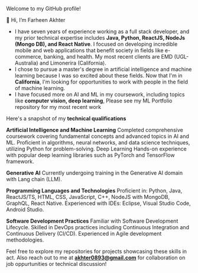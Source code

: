 Welcome to my GitHub profile!

👋 Hi, I’m Farheen Akhter
  
- I have seven years of experience working as a full stack developer, and my prior technical expertise includes **Java, Python, ReactJS, NodeJs (Mongo DB), and React Native**. I focused on developing incredible mobile and web applications that benefit society in fields like e-commerce, banking, and health. My most recent clients are EMD (UGL-Australia) and Limonerira (California).
- I chose to pursue a master's degree in artificial intelligence and machine learning because I was so excited about these fields. Now that I'm in **California**, I'm looking for opportunities to work with people in the field of machine learning.
- I have focused more on AI and ML in my coursework, including topics like **computer vision, deep learning**, Please see my ML Portfolio repository for my most recent work

 Here's a snapshot of my **technical qualifications**

**Artificial Intelligence and Machine Learning**
Completed comprehensive coursework covering fundamental concepts and advanced topics in AI and ML.
Proficient in algorithms, neural networks, and data science techniques, utilizing Python for problem-solving.
Deep Learning
Hands-on experience with popular deep learning libraries such as PyTorch and TensorFlow framework.

**Generative AI**
Currently undergoing training in the Generative AI domain with Lang chain (LLM).

**Programming Languages and Technologies**
Proficient in: Python, Java, ReactJS/TS, HTML, CSS, JavaScript, C++, NodeJS with MongoDB, GraphQL, React Native.
Experienced with IDEs: Eclipse, Visual Studio Code, Android Studio.

**Software Development Practices**
Familiar with Software Development Lifecycle.
Skilled in DevOps practices including Continuous Integration and Continuous Delivery (CI/CD).
Experienced in Agile development methodologies.

Feel free to explore my repositories for projects showcasing these skills in act. Also reach out to me at **akhter0893@gmail.com** for collaboration on job oppurtunities or technical discussion!



